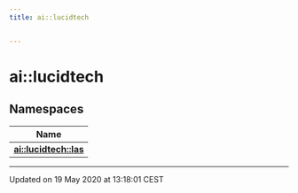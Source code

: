 ```yaml
---
title: ai::lucidtech


---
```


# ai::lucidtech









## Namespaces

| Name           |
| -------------- |
| **[ai::lucidtech::las](Namespaces/namespaceai_1_1lucidtech_1_1las.md)**  |














-------------------------------

Updated on 19 May 2020 at 13:18:01 CEST